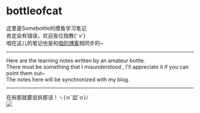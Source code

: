 # bottleofcat
这里是Somebottle的摸鱼学习笔记   
肯定会有错误，欢迎各位指教(*‘ v\`*)   
咱在这儿的笔记也是和[咱的博客](https://bottle.moe)相同步的~   

-------
Here are the learning notes written by an amateur bottle.  
There must be something that I misunderstood , I'll appreciate it if you can point them out~  
The notes here will be synchronized with my blog.  

-------
在拆那就要说拆那话！ヽ(ｏ\`皿′ｏ)ﾉ   
![](https://p.pstatp.com/origin/pgc-image/c2639f4adb734df798e2d93638763832)  
